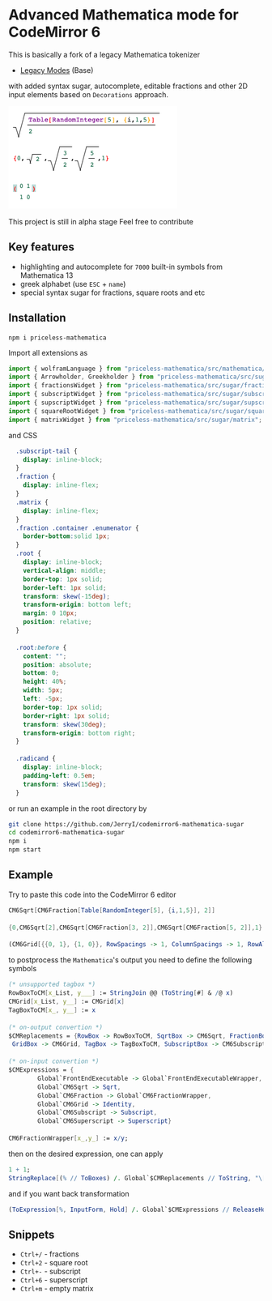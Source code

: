 # Advanced Mathematica mode for CodeMirror 6
This is basically a fork of a legacy Mathematica tokenizer 
- [Legacy Modes](https://github.com/codemirror/legacy-modes) (Base)

with added syntax sugar, autocomplete, editable fractions and other 2D input elements based on `Decorations` approach.

![](imgs/test.png)

This project is still in alpha stage
Feel free to contribute

## Key features
- highlighting and autocomplete for `7000` built-in symbols from Mathematica 13
- greek alphabet (use `ESC` + `name`)
- special syntax sugar for fractions, square roots and etc

## Installation

```
npm i priceless-mathematica
```

Import all extensions as

```js
import { wolframLanguage } from "priceless-mathematica/src/mathematica/mathematica"
import { Arrowholder, Greekholder } from "priceless-mathematica/src/sugar/misc"
import { fractionsWidget } from "priceless-mathematica/src/sugar/fractions";
import { subscriptWidget } from "priceless-mathematica/src/sugar/subscript";
import { supscriptWidget } from "priceless-mathematica/src/sugar/supscript";
import { squareRootWidget } from "priceless-mathematica/src/sugar/squareroot";
import { matrixWidget } from "priceless-mathematica/src/sugar/matrix";
```

and CSS
```css
  .subscript-tail {
    display: inline-block;
  }
  .fraction {
    display: inline-flex;
  }
  .matrix {
    display: inline-flex;
  }
  .fraction .container .enumenator {
    border-bottom:solid 1px;
  }
  .root {
    display: inline-block;
    vertical-align: middle;
    border-top: 1px solid;
    border-left: 1px solid;
    transform: skew(-15deg);
    transform-origin: bottom left;
    margin: 0 10px;
    position: relative;
  }
  
  .root:before {
    content: "";
    position: absolute;
    bottom: 0;
    height: 40%;
    width: 5px;
    left: -5px;
    border-top: 1px solid;
    border-right: 1px solid;
    transform: skew(30deg);
    transform-origin: bottom right;
  }
  
  .radicand {
    display: inline-block;
    padding-left: 0.5em;
    transform: skew(15deg);
  }
```

or run an example in the root directory by

```bash
git clone https://github.com/JerryI/codemirror6-mathematica-sugar
cd codemirror6-mathematica-sugar
npm i
npm start
```

## Example

Try to paste this code into the CodeMirror 6 editor

```mathematica
CM6Sqrt[CM6Fraction[Table[RandomInteger[5], {i,1,5}], 2]]

{0,CM6Sqrt[2],CM6Sqrt[CM6Fraction[3, 2]],CM6Sqrt[CM6Fraction[5, 2]],1}

(CM6Grid[{{0, 1}, {1, 0}}, RowSpacings -> 1, ColumnSpacings -> 1, RowAlignments -> Baseline, ColumnAlignments -> Center])
```

to postprocess the `Mathematica`'s output you need to define the following symbols

```mathematica
(* unsupported tagbox *)
RowBoxToCM[x_List, y___] := StringJoin @@ (ToString[#] & /@ x)
CMGrid[x_List, y__] := CMGrid[x]
TagBoxToCM[x_, y__] := x

(* on-output convertion *)
$CMReplacements = {RowBox -> RowBoxToCM, SqrtBox -> CM6Sqrt, FractionBox -> CM6Fraction, 
 GridBox -> CM6Grid, TagBox -> TagBoxToCM, SubscriptBox -> CM6Subscript, SuperscriptBox -> CM6Superscript}

(* on-input convertion *)
$CMExpressions = {
        Global`FrontEndExecutable -> Global`FrontEndExecutableWrapper,
        Global`CM6Sqrt -> Sqrt,
        Global`CM6Fraction -> Global`CM6FractionWrapper,
        Global`CM6Grid -> Identity,
        Global`CM6Subscript -> Subscript,
        Global`CM6Superscript -> Superscript}

CM6FractionWrapper[x_,y_] := x/y;
```

then on the desired expression, one can apply

```mathematica
1 + 1;
StringReplace[(% // ToBoxes) /. Global`$CMReplacements // ToString, "\[NoBreak]"->""]
```

and if you want back transformation

```mathematica
(ToExpression[%, InputForm, Hold] /. Global`$CMExpressions // ReleaseHold)
```

## Snippets
- `Ctrl+/` - fractions
- `Ctrl+2` - square root
- `Ctrl+-` - subscript
- `Ctrl+6` - superscript
- `Ctrl+m` - empty matrix
